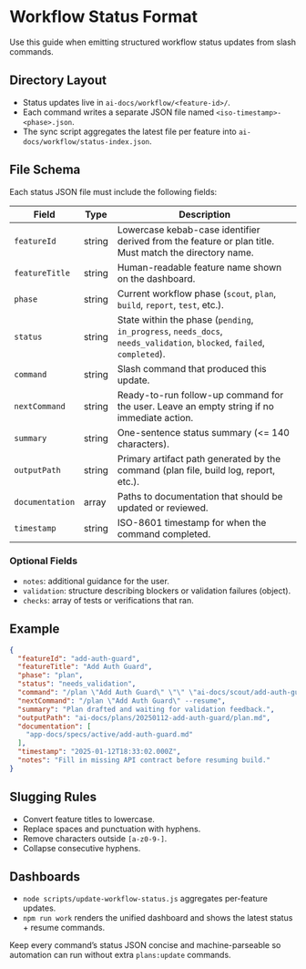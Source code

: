 # Workflow Status Format

Use this guide when emitting structured workflow status updates from slash commands.

## Directory Layout
- Status updates live in `ai-docs/workflow/<feature-id>/`.
- Each command writes a separate JSON file named `<iso-timestamp>-<phase>.json`.
- The sync script aggregates the latest file per feature into `ai-docs/workflow/status-index.json`.

## File Schema
Each status JSON file must include the following fields:

| Field | Type | Description |
| --- | --- | --- |
| `featureId` | string | Lowercase kebab-case identifier derived from the feature or plan title. Must match the directory name. |
| `featureTitle` | string | Human-readable feature name shown on the dashboard. |
| `phase` | string | Current workflow phase (`scout`, `plan`, `build`, `report`, `test`, etc.). |
| `status` | string | State within the phase (`pending`, `in_progress`, `needs_docs`, `needs_validation`, `blocked`, `failed`, `completed`). |
| `command` | string | Slash command that produced this update. |
| `nextCommand` | string | Ready-to-run follow-up command for the user. Leave an empty string if no immediate action. |
| `summary` | string | One-sentence status summary (<= 140 characters). |
| `outputPath` | string | Primary artifact path generated by the command (plan file, build log, report, etc.). |
| `documentation` | array<string> | Paths to documentation that should be updated or reviewed. |
| `timestamp` | string | ISO-8601 timestamp for when the command completed. |

### Optional Fields
- `notes`: additional guidance for the user.
- `validation`: structure describing blockers or validation failures (object).
- `checks`: array of tests or verifications that ran.

## Example
```json
{
  "featureId": "add-auth-guard",
  "featureTitle": "Add Auth Guard",
  "phase": "plan",
  "status": "needs_validation",
  "command": "/plan \"Add Auth Guard\" \"\" \"ai-docs/scout/add-auth-guard/context.md\"",
  "nextCommand": "/plan \"Add Auth Guard\" --resume",
  "summary": "Plan drafted and waiting for validation feedback.",
  "outputPath": "ai-docs/plans/20250112-add-auth-guard/plan.md",
  "documentation": [
    "app-docs/specs/active/add-auth-guard.md"
  ],
  "timestamp": "2025-01-12T18:33:02.000Z",
  "notes": "Fill in missing API contract before resuming build."
}
```

## Slugging Rules
- Convert feature titles to lowercase.
- Replace spaces and punctuation with hyphens.
- Remove characters outside `[a-z0-9-]`.
- Collapse consecutive hyphens.

## Dashboards
- `node scripts/update-workflow-status.js` aggregates per-feature updates.
- `npm run work` renders the unified dashboard and shows the latest status + resume commands.

Keep every command’s status JSON concise and machine-parseable so automation can run without extra `plans:update` commands.
